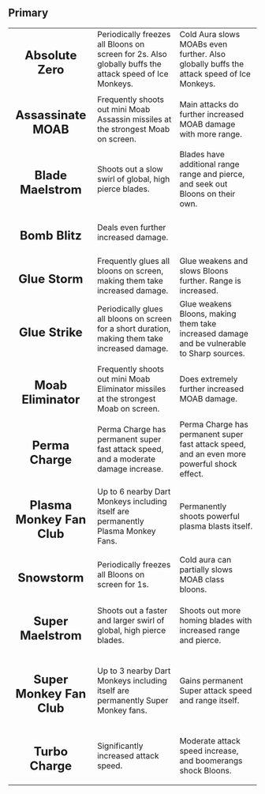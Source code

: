 <h2>Primary</h2>

<table>
    <tr>
        <td align='center'>
            <h2>Absolute Zero</h2>
        </td>
        <td>
            Periodically freezes all Bloons on screen for 2s. Also globally buffs the attack speed of Ice Monkeys.
        </td>
        <td>
            Cold Aura slows MOABs even further. Also globally buffs the attack speed of Ice Monkeys.
        </td>
    </tr>
    <tr>
        <td align='center'>
            <h2>Assassinate MOAB</h2>
        </td>
        <td>
            Frequently shoots out mini Moab Assassin missiles at the strongest Moab on screen.
        </td>
        <td>
            Main attacks do further increased MOAB damage with more range.
        </td>
    </tr>
    <tr>
        <td align='center'>
            <h2>Blade Maelstrom</h2>
        </td>
        <td>
            Shoots out a slow swirl of global, high pierce blades.
        </td>
        <td>
            Blades have additional range range and pierce, and seek out Bloons on their own.
        </td>
    </tr>
    <tr>
        <td align='center'>
            <h2>Bomb Blitz</h2>
        </td>
        <td>
            Deals even further increased damage.
        </td>
    </tr>
    <tr>
        <td align='center'>
            <h2>Glue Storm</h2>
        </td>
        <td>
            Frequently glues all bloons on screen, making them take increased damage.
        </td>
        <td>
            Glue weakens and slows Bloons further. Range is increased.
        </td>
    </tr>
    <tr>
        <td align='center'>
            <h2>Glue Strike</h2>
        </td>
        <td>
            Periodically glues all bloons on screen for a short duration, making them take increased damage.
        </td>
        <td>
            Glue weakens Bloons, making them take increased damage and be vulnerable to Sharp sources.
        </td>
    </tr>
    <tr>
        <td align='center'>
            <h2>Moab Eliminator</h2>
        </td>
        <td>
            Frequently shoots out mini Moab Eliminator missiles at the strongest Moab on screen.
        </td>
        <td>
            Does extremely further increased MOAB damage.
        </td>
    </tr>
    <tr>
        <td align='center'>
            <h2>Perma Charge</h2>
        </td>
        <td>
            Perma Charge has permanent super fast attack speed, and a moderate damage increase.
        </td>
        <td>
            Perma Charge has permanent super fast attack speed, and an even more powerful shock effect.
        </td>
    </tr>
    <tr>
        <td align='center'>
            <h2>Plasma Monkey Fan Club</h2>
        </td>
        <td>
            Up to 6 nearby Dart Monkeys including itself are permanently Plasma Monkey Fans.
        </td>
        <td>
            Permanently shoots powerful plasma blasts itself.
        </td>
    </tr>
    <tr>
        <td align='center'>
            <h2>Snowstorm</h2>
        </td>
        <td>
            Periodically freezes all Bloons on screen for 1s.
        </td>
        <td>
            Cold aura can partially slows MOAB class bloons.
        </td>
    </tr>
    <tr>
        <td align='center'>
            <h2>Super Maelstrom</h2>
        </td>
        <td>
            Shoots out a faster and larger swirl of global, high pierce blades.
        </td>
        <td>
            Shoots out more homing blades with increased range and pierce.
        </td>
    </tr>
    <tr>
        <td align='center'>
            <h2>Super Monkey Fan Club</h2>
        </td>
        <td>
            Up to 3 nearby Dart Monkeys including itself are permanently Super Monkey fans.
        </td>
        <td>
            Gains permanent Super attack speed and range itself.
        </td>
    </tr>
    <tr>
        <td align='center'>
            <h2>Turbo Charge</h2>
        </td>
        <td>
            Significantly increased attack speed.
        </td>
        <td>
            Moderate attack speed increase, and boomerangs shock Bloons.
        </td>
    </tr>
</table>
        